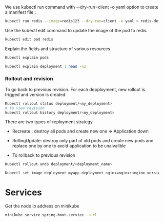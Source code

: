 We use kubectl run command with --dry-run=client -o yaml option to create a manifest file :

```bash
kubectl run redis --image=redis123 --dry-run=client -o yaml > redis-definition.yaml
```

Use the kubectl edit command to update the image of the pod to redis.

```bash
kubectl edit pod redis
```

Explain the fields and structure of various resources

```bash
Kubectl explain pods

kubectl explain deployment | head -n3
```

### Rollout and revision

To go back to previous revision.
For each depployment, new rollout is trigged and version is created

```bash
Kubectl rollout status deployment/<my_deployment>
# to view revision
kubectl rollout history deployment/<my_deployment>
```

There are two types of reployment strategy

- Recreate : destroy all pods and create new one => Application down
- RollingUpdate: destroy only part of old pods and create new pods and replace one by one to avoid application to be unaivailble

- To rollback to previous revision

```bash
Kubectl rollout undo deployment/<deployment_name>
```

```bash
Kubectl set image deployment myapp-deployment nginx=nginx:<nginx_version>
```

# Services

Get the node ip address on minikube

```bash
minikube service spring-boot-service --url
```
